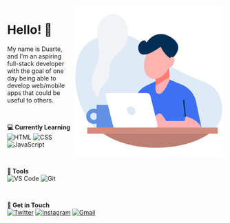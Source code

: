 <img src="https://raw.githubusercontent.com/duasilva/duasilva/main/profile-illustration.svg" alt="Illustration" max-width="350px" width="350px" align="right">

<p align="left">
  <h1>Hello! 👋</h1>
  My name is Duarte, and I'm an aspiring full-stack developer with the goal of one day being able to develop web/mobile apps that could be useful to others.<br>
</p><br>

<p align="left">
  <b>💻 Currently Learning</b><br>
  <img alt="HTML" src="https://img.shields.io/badge/HTML-FF5733?style=flat&labelColor=FF5733&logo=html5&logoColor=white">
  <img alt="CSS" src="https://img.shields.io/badge/CSS-2962ff?style=flat&labelColor=2962ff&logo=css3&logoColor=white">
  <img alt="JavaScript" src="https://img.shields.io/badge/JavaScript-f7df1e?style=flat&labelColor=f7df1e&logo=javascript&logoColor=black">
  </p><br>

<p align="left">
  <b>💼 Tools</b><br>
  <img alt="VS Code" src="https://img.shields.io/badge/VS%20Code-337ab7?style=flat&labelColor=337ab7&logo=visualstudiocode&logoColor=white">
  <img alt="Git" src="https://img.shields.io/badge/Git-f14e32?style=flat&labelColor=f14e32&logo=git&logoColor=white">
</p><br>

<p align="left">
  <b>💬 Get in Touch</b><br>
  <a href="https://twitter.com/duartengsilva"><img src="https://img.shields.io/badge/Twitter (X)-0f0f0f?style=flat&labelColor=0f0f0f&logo=x&logoColor=white" alt="Twitter"/></a>
  <a href="https://instagram.com/duartesilva.ig"><img src="https://img.shields.io/badge/Instagram-DF0174?style=flat&labelColor=DF0174&logo=instagram&logoColor=white" alt="Instagram"/></a>
  <a href="mail:heyduartesilva@gmail.com"><img src="https://img.shields.io/badge/Gmail-D14836?style=flat&labelColor=D14836&logo=gmail&logoColor=white" alt="Gmail"/></a>
</p>
